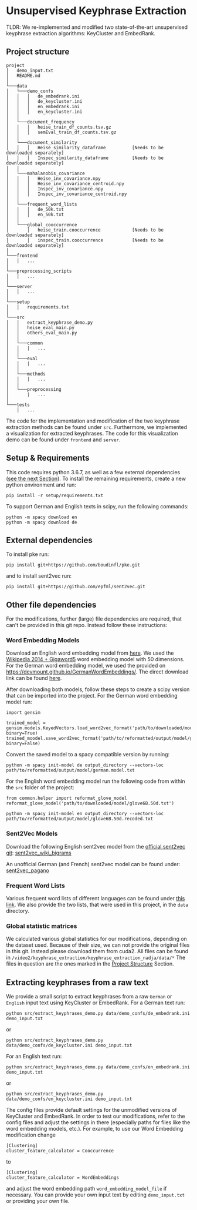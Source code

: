 # Unsupervised Keyphrase Extraction
TLDR: We re-implemented and modified two state-of-the-art unsupervised keyphrase extraction algorithms: KeyCluster and EmbedRank.


## Project structure
```
project
│   demo_input.txt
│   README.md
│
└───data
│   └───demo_confs
│   │   │   de_embedrank.ini
│   │   │   de_keycluster.ini
│   │   │   en_embedrank.ini
│   │   │   en_keycluster.ini
│   │      
│   └───document_frequency
│   │   │   heise_train_df_counts.tsv.gz
│   │   │   semEval_train_df_counts.tsv.gz
│   │      
│   └───document_similarity
│   │   │   Heise_similarity_dataframe          [Needs to be downloaded separately]
│   │   │   Inspec_similarity_dataframe         [Needs to be downloaded separately]
│   │   
│   └───mahalanobis_covariance
│   │   │   Heise_inv_covariance.npy           
│   │   │   Heise_inv_covariance_centroid.npy  
│   │   │   Inspec_inv_covariance.npy          
│   │   │   Inspec_inv_covariance_centroid.npy 
│   │   
│   └───frequent_word_lists
│   │   │   de_50k.txt
│   │   │   en_50k.txt
│   │
│   └───global_cooccurrence
│       │   heise_train.cooccurrence            [Needs to be downloaded separately]
│       │   inspec_train.cooccurrence           [Needs to be downloaded separately]
│
└───frontend
│   │   ...
│
└───preprocessing_scripts
│   │   ...
│
└───server
│   │   ...
│
└───setup
│   │   requirements.txt
│
└───src
│   │   extract_keyphrase_demo.py
│   │   heise_eval_main.py
│   │   others_eval_main.py
│   │
│   └───common
│   │   |   ...
│   │
│   └───eval
│   │   |   ...
│   │
│   └───methods
│   │   |   ...
│   │
│   └───preprocessing
│       |   ...
│
└───tests
    │   ...
```

The code for the implementation and modification of the two keyphrase extraction methods can be found under ```src```.
Furthermore, we implemented a visualization for extracted keyphrases. The code for this visualization demo can be found under ```frontend``` and ```server```.


## Setup & Requirements
This code requires python 3.6.7, as well as a few external dependencies ([see the next Section](#external-dependencies)).
To install the remaining requirements, create a new python environment and run:
```
pip install -r setup/requirements.txt
```
To support German and English texts in scipy, run the following commands:
```
python -m spacy download en
python -m spacy download de
```

## External dependencies
To install pke run:
```
pip install git+https://github.com/boudinfl/pke.git
```
and to install sent2vec run:
```
pip install git+https://github.com/epfml/sent2vec.git
```


## Other file dependencies
For the modifications, further (large) file dependencies are required, that can't be provided in this git repo. 
Instead follow these instructions:

### Word Embedding Models
Download an English word embedding model from [here](https://nlp.stanford.edu/projects/glove/).
We used the [Wikipedia 2014 + Gigaword5](http://nlp.stanford.edu/data/glove.6B.zip) word embedding model with 50 dimensions.
For the German word embedding model, we used the provided on <https://devmount.github.io/GermanWordEmbeddings/>.
The direct download link can be found [here](http://cloud.devmount.de/d2bc5672c523b086).

After downloading both models, follow these steps to create a scipy version that can be imported into the project.
For the German word embedding model run:
```
import gensim

trained_model = gensim.models.KeyedVectors.load_word2vec_format('path/to/downloaded/model/german.model', binary=True)
trained_moodel.save_word2vec_format('path/to/reformatted/output/model/german.model.txt', binary=False)
```
Convert the saved model to a spacy compatible version by running:
```
python -m spacy init-model de output_directory --vectors-loc path/to/reformatted/output/model/german.model.txt
```

For the English word embedding model run the following code from within the ```src``` folder of the project:
```
from common.helper import reformat_glove_model
reformat_glove_model('path/to/downloaded/model/glove6B.50d.txt')
```
```
python -m spacy init-model en output_directory --vectors-loc path/to/reformatted/output/model/glove6B.50d.recoded.txt
```


### Sent2Vec Models
Download the following English sent2vec model from the [official sent2vec git](https://github.com/epfml/sent2vec): [sent2vec_wiki_bigrams](https://drive.google.com/open?id=0B6VhzidiLvjSaER5YkJUdWdPWU0)

An unofficial German (and French) sent2vec model can be found under: [sent2vec_pagano](https://drive.google.com/file/d/199WZvUYTDaOl-xAwhLowVNFFdv_2eiXF/view?usp=sharing)


### Frequent Word Lists
Various frequent word lists of different languages can be found under [this link](https://github.com/hermitdave/FrequencyWords/).
We also provide the two lists, that were used in this project, in the ```data``` directory.


### Global statistic matrices
We calculated various global statistics for our modifications, depending on the dataset used. Because of their size, we can not provide the original files in this git. Instead please download them from cuda2.
All files can be found in ```/video2/keyphrase_extraction/keyphrase_extraction_nadja/data/*```
The files in question are the ones marked in the [Project Structure](#project-structure) Section.


## Extracting keyphrases from a raw text
We provide a small script to extract keyphrases from a raw ```German``` or ```English``` input text using KeyCluster or EmbedRank.
For a German text run:
```
python src/extract_keyphrases_demo.py data/demo_confs/de_embedrank.ini demo_input.txt
```
or
```
python src/extract_keyphrases_demo.py data/demo_confs/de_keycluster.ini demo_input.txt
```

For an English text run:
```
python src/extract_keyphrases_demo.py data/demo_confs/en_embedrank.ini demo_input.txt
```
or
```
python src/extract_keyphrases_demo.py data/demo_confs/en_keycluster.ini demo_input.txt
```

The config files provide default settings for the unmodified versions of KeyCluster and EmbedRank. 
In order to test our modifications, refer to the config files and adjust the settings in there (especially paths 
for files like the word embedding models, etc.).
For example, to use our Word Embedding modification change 
```
[Clustering]
cluster_feature_calculator = Cooccurrence
```
to
 
```
[Clustering]
cluster_feature_calculator = WordEmbeddings
```
and adjust the word embedding path ```word_embedding_model_file``` if necessary.
You can provide your own input text by editing ```demo_input.txt``` or providing your own file.